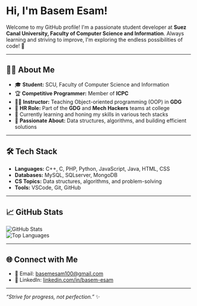 # Hi, I'm Basem Esam!

Welcome to my GitHub profile! I'm a passionate student developer at **Suez Canal University, Faculty of Computer Science and Information**. Always learning and striving to improve, I'm exploring the endless possibilities of code! 🚀  

---

## 👨‍💻 About Me  
- 🎓 **Student:** SCU, Faculty of Computer Science and Information  
- 🏆 **Competitive Programmer:** Member of **ICPC**
- 👨‍🏫 **Instructor:** Teaching Object-oriented programming (OOP) in **GDG**
- 💼 **HR Role:** Part of the **GDG** and **Mech Hackers** teams at college  
- 🌱 Currently learning and honing my skills in various tech stacks  
- 🌟 **Passionate About:** Data structures, algorithms, and building efficient solutions  

---

## 🛠️ Tech Stack  
- **Languages:** C++, C, PHP, Python, JavaScript, Java, HTML, CSS  
- **Databases:** MySQL, SQLserver, MongoDB
- **CS Topics:** Data structures, algorithms, and problem-solving  
- **Tools:** VSCode, Git, GitHub  

---

## 📈 GitHub Stats  
![GitHub Stats](https://github-readme-stats.vercel.app/api?username=Basem3sam&show_icons=true&theme=radical)  
![Top Languages](https://github-readme-stats.vercel.app/api/top-langs/?username=Basem3sam&layout=compact&theme=radical)  

---

## 🌐 Connect with Me  
- 📧 Email: [basemesam100@gmail.com](mailto:basemesam100@gmail.com)  
- 💼 LinkedIn: [linkedin.com/in/basem-esam](https://www.linkedin.com/in/BasemEsam)  

---

_“Strive for progress, not perfection.”_ ✨
